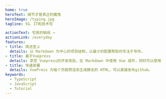 ```yaml
---
home: true
heroText: 细节才是真正的魔鬼
heroImage: /typing.jpg
tagline: 5G、IT和技术宅

actionText: 宅男的稿纸 →
actionLink: /everyday
features:
- title: 简洁至上
  details: 以 Markdown 为中心的项目结构，以最少的配置帮助你专注于写作。
- title: 基于Vuepress
  details: 享受 Vuepress的开发体验，在 Markdown 中使用 Vue 组件，同时可以使用 Vue 来开发自定义主题。
- title: 快速部署
  details: VuePress 为每个页面预渲染生成静态的 HTML，可以直接发布github。
keywords:
  - TypeScript    
  - JavaScript
  - Tutorial
---
```


